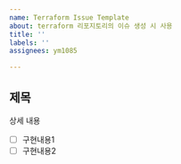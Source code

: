```yaml
---
name: Terraform Issue Template
about: terraform 리포지토리의 이슈 생성 시 사용
title: ''
labels: ''
assignees: ym1085

---
```


## 제목

상세 내용

- [ ] 구현내용1
- [ ] 구현내용2
